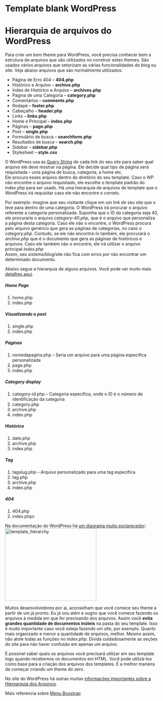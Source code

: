 # Template blank WordPress

<h1>Hierarquia de arquivos do WordPress</h1>
<p>Para criar um bom theme para WordPress, você precisa conhecer bem a estrutura de arquivos que são utilizados no construir estes themes. São usados vários arquivos que setorizam as várias funcionalidades do blog ou site. Veja abaixo arquivos que são normalmente utilizados:</p>
<ul>
<li>Página de Erro 404 – <strong>404.php</strong></li>
<li>Histórico e Arquivo – <strong>archive.php</strong></li>
<li>Index de Histórico e Arquivo – <strong>archives.php</strong></li>
<li>Página de uma Categoria – <strong>category.php</strong></li>
<li>Comentários – <strong>comments.php</strong></li>
<li>Rodapé – <strong>footer.php</strong></li>
<li>Cabeçalho – <strong>header.php</strong></li>
<li>Links – <strong>links.php</strong></li>
<li>Home e Principal – <strong>index.php</strong></li>
<li>Páginas – <strong>page.php</strong></li>
<li>Post – <strong>single.php</strong></li>
<li>Formulário de busca – <strong>searchform.php</strong></li>
<li>Resultados de busca – <strong>search.php</strong></li>
<li>Sidebar – <strong>sidebar.php</strong></li>
<li>Stylesheet – <strong>style.css </strong></li>
</ul>
<p>O WordPress usa as <a href="http://codex.wordpress.org/Glossary#Query_string">Query String</a> de cada link do seu site para saber qual arquivo ele deve mostrar na página. Ele decide qual tipo de página será requisitada – uma página de busca, categoria, a home etc.<br>
Ele procura esses arquivo dentro do diretório do seu template. Caso o WP não encontre o arquivo requisitado, ele escolhe o template padrão do index.php para ser usado. Há uma hierarquia de arquivos de template que o WordPress irá requisitar caso ele não encontre o correto.</p>
<p>Por exemplo: imagine que seu visitante clique em um link de seu site que o leve para dentro de uma categoria. O WordPress irá procurar o arquivo referente a categoria personalizada. Suponha que o ID da categoria seja 40, ele procuraria o arquivo <em>category-40.php</em>, que é o arquivo que personaliza a página desta categoria. Caso ele não o encontre, o WordPress procura pelo arquivo genérico que gera as páginas de categorias, no caso o <em>category.php</em>. Contudo, se ele não encontrá-lo também, ele procurará o <em>archive.php</em> que é o documento que gera as páginas de históricos e arquivos. Caso ele também não o encontre, ele irá utilizar o arquivo principal <em>index.php</em><br>
Assim, seu sistema/blog/site não fica com erros por não encontrar um determinado documento.</p>
<p>Abaixo segue a hierarquia de alguns arquivos. Você pode ver muito mais <a href="http://codex.wordpress.org/Template_Hierarchy" title="Hierarquia de arquivo do WordPress - Em inglês">detalhes aqui</a>.</p>
<h5>Home Page</h5>
<ol>
<li>home.php</li>
<li>index.php </li>
</ol>
<h5>Visualizando o post</h5>
<ol>
<li>single.php</li>
<li>index.php</li>
</ol>
<h5>Páginas </h5>
<ol>
<li>nomedapagina.php – Seria um arquivo para uma página especifica personalizada</li>
<li>page.php</li>
<li>index.php </li>
</ol>
<h5>Category display</h5>
<ol>
<li>category-id.php – Categoria específica, onde o ID é o número de identificação da categoria</li>
<li>category.php</li>
<li>archive.php</li>
<li>index.php </li>
</ol>
<h5>Histórico</h5>
<ol>
<li>date.php</li>
<li>archive.php</li>
<li>index.php </li>
</ol>
<h5>Tag</h5>
<ol>
<li>tagslug.php – Arquivo personalizado para uma tag específica</li>
<li>tag.php</li>
<li>archive.php</li>
<li>index.php </li>
</ol>
<h5>404</h5>
<ol>
<li>404.php</li>
<li>index.phpc</li>
</ol>
<p>Na documentação do WordPress há <a href="http://codex.wordpress.org/images/1/18/Template_Hierarchy.png">um diagrama muito esclarecedor</a>:<br>
<img src="http://tableless.com.br/wp-content/uploads/2009/04/template_hierarchy-300x238.png" alt="template_hierarchy" title="template_hierarchy" width="300" height="238" class="alignnone size-medium wp-image-1311"></p>
<p>Muitos desenvolvedores por aí, aconselham que você comece seu theme a partir de um já pronto. Eu já vou além e sugiro que você comece fazendo os arquivos à medida em que for precisando dos arquivos. Assim você <strong>evita grandes quantidade de documentos inúteis</strong> na pasta do seu template. Isso é muito importante caso você esteja fazendo um site, por exemplo. Quanto mais organizado e menor a quantidade de arquivos, melhor. Mesmo assim, não atole todas as funções no <em>index.php</em>. Divida cuidadosamente as seções do site para não haver confusão em apenas um arquivo.</p>
<p>É possível saber quais os arquivos você precisará utilizar em seu template logo quando recebemos os documentos em HTML. Você pode utilizá-los como base para a criação dos arquivos dos templates. É a melhor maneira de começar criando um theme do zero. </p>
<p>No site do WordPress há outras muitas <a href="http://codex.wordpress.org/Template_Hierarchy">informações importantes sobre a Hierearquia dos Arquivos</a>.</p>
<p>Mais referencia sobre <a href="https://www.flynsarmy.com/2013/10/getting-bootstrap-3-navbar-working-with-wordpress-wp_nav_menu/">Menu Boostrap</a></p>

